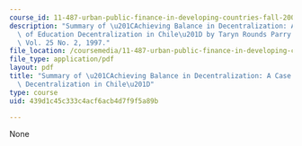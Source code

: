 ```yaml
---
course_id: 11-487-urban-public-finance-in-developing-countries-fall-2004
description: "Summary of \u201CAchieving Balance in Decentralization: A Case Study\
  \ of Education Decentralization in Chile\u201D by Taryn Rounds Parry in World Development,\
  \ Vol. 25 No. 2, 1997."
file_location: /coursemedia/11-487-urban-public-finance-in-developing-countries-fall-2004/439d1c45c333c4acf6acb4d7f9f5a89b_sess1819summaryTulier.pdf
file_type: application/pdf
layout: pdf
title: "Summary of \u201CAchieving Balance in Decentralization: A Case Study of Education\
  \ Decentralization in Chile\u201D"
type: course
uid: 439d1c45c333c4acf6acb4d7f9f5a89b

---
```

None